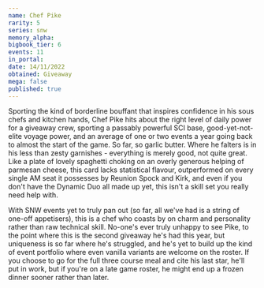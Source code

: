 ```yaml
---
name: Chef Pike
rarity: 5
series: snw
memory_alpha:
bigbook_tier: 6
events: 11
in_portal:
date: 14/11/2022
obtained: Giveaway
mega: false
published: true
---
```


Sporting the kind of borderline bouffant that inspires confidence in his sous chefs and kitchen hands, Chef Pike hits about the right level of daily power for a giveaway crew, sporting a passably powerful SCI base, good-yet-not-elite voyage power, and an average of one or two events a year going back to almost the start of the game. So far, so garlic butter. Where he falters is in his less than zesty garnishes - everything is merely good, not quite great. Like a plate of lovely spaghetti choking on an overly generous helping of parmesan cheese, this card lacks statistical flavour, outperformed on every single AM seat it possesses by Reunion Spock and Kirk, and even if you don't have the Dynamic Duo all made up yet, this isn't a skill set you really need help with.

With SNW events yet to truly pan out (so far, all we've had is a string of one-off appetisers), this is a chef who coasts by on charm and personality rather than raw technical skill. No-one's ever truly unhappy to see Pike, to the point where this is the second giveaway he's had this year, but uniqueness is so far where he's struggled, and he's yet to build up the kind of event portfolio where even vanilla variants are welcome on the roster. If you choose to go for the full three course meal and cite his last star, he'll put in work, but if you're on a late game roster, he might end up a frozen dinner sooner rather than later.

